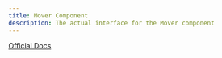 ```yaml
---
title: Mover Component
description: The actual interface for the Mover component
---
```


[Official Docs](https://dev.epicgames.com/documentation/en-us/unreal-engine/mover-in-unreal-engine)
